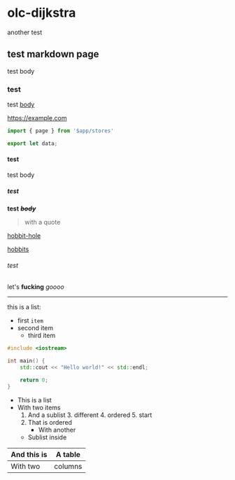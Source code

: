 # olc-dijkstra

another test

## test markdown page

test body

### test

test [body](https://google.com)

<https://example.com>

```js
import { page } from '$app/stores'

export let data;
```

#### test

test body

##### test

__test__
***~~body~~***

> with a quote

[hobbit-hole][1]

[hobbits][2]

[1]: <https://en.wikipedia.org/wiki/Hobbit#Lifestyle> (Hobbit lifestyles)
[2]: <https://en.wikipedia.org/wiki/Hobbit#Lifestyle>

###### test


let's
**fucking**
*goooo*

***

this is a list:
 - first `item`
 - second item
    - third item

```cpp
#include <iostream>

int main() {
    std::cout << "Hello world!" << std::endl;

    return 0;
}
```

* This is a list
* With two items
  1. And a sublist
      3. different
            4. ordered
      5. start
  2. That is ordered
      * With another
  * Sublist inside

| And this is | A table |
|-------------|---------|
| With two    | columns |`
